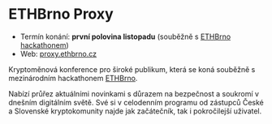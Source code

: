 # ETHBrno Proxy

- Termín konání: **první polovina listopadu** (souběžně s [ETHBrno hackathonem](/udalosti/ethbrno))
- Web: [proxy.ethbrno.cz](https://proxy.ethbrno.cz)

Kryptoměnová konference pro široké publikum, která se koná souběžně s mezinárodním hackathonem [ETHBrno](/udalosti/ethbrno).

Nabízí průřez aktuálními novinkami s důrazem na bezpečnost a soukromí v dnešním digitálním světě. Své si v celodenním programu od zástupců České a Slovenské kryptokomunity najde jak začátečník, tak i pokročilejší uživatel.